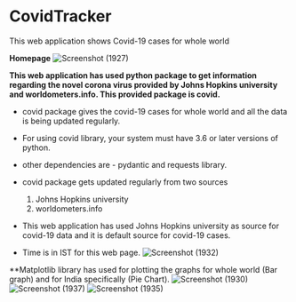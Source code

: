 # CovidTracker

This web application shows Covid-19 cases for whole world

**Homepage**
![Screenshot (1927)](https://user-images.githubusercontent.com/59314528/105714103-f3a32380-5f41-11eb-9fc7-9e083c918f38.png)

**This web application has used python package to get information regarding the novel corona virus provided by Johns Hopkins university and worldometers.info. 
This provided package is covid.**
- covid package gives the covid-19 cases for whole world and all the data is being updated regularly. 
- For using covid library, your system must have 3.6 or later versions of python.
- other dependencies are - pydantic and requests library.
- covid package gets updated regularly from two sources
  1. Johns Hopkins university
  2. worldometers.info

- This web application has used Johns Hopkins university as source for covid-19 data and it is default source for covid-19 cases.
- Time is in IST for this web page.
![Screenshot (1932)](https://user-images.githubusercontent.com/59314528/105714127-f9990480-5f41-11eb-8a67-5e9af4034c6f.png)

**Matplotlib library has used for plotting the graphs for whole world (Bar graph) and for India specifically (Pie Chart).
    ![Screenshot (1930)](https://user-images.githubusercontent.com/59314528/105714158-0584c680-5f42-11eb-8df9-cd87d5163d85.png)
    ![Screenshot (1937)](https://user-images.githubusercontent.com/59314528/105714205-11708880-5f42-11eb-9345-ca3d94a0da2e.png)
![Screenshot (1935)](https://user-images.githubusercontent.com/59314528/105714240-1b928700-5f42-11eb-9493-59d1b5eb14ad.png)
